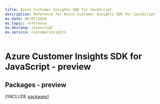 ```yaml
---
title: Azure Customer Insights SDK for JavaScript
description: Reference for Azure Customer Insights SDK for JavaScript
ms.date: 06/07/2024
ms.topic: reference
ms.devlang: javascript
ms.service: customerinsights
---
```

# Azure Customer Insights SDK for JavaScript - preview
## Packages - preview
[!INCLUDE [packages](customer-insights-index.md)]